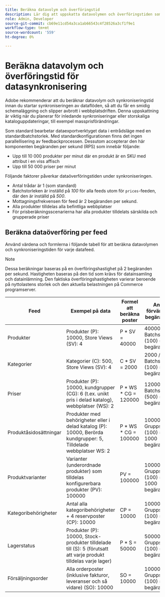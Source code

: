 ```yaml
---
title: Beräkna datavolym och överföringstid
description: Lär dig att uppskatta datavolymen och överföringstiden som krävs för verktyget  [!DNL data export] för att synkronisera feed-data mellan Adobe Commerce och anslutna tjänster.
role: Admin, Developer
source-git-commit: cb69e11cd54a3ca1ab66543c4f28526a3cf1f9e1
workflow-type: tm+mt
source-wordcount: '559'
ht-degree: 0%

---
```


# Beräkna datavolym och överföringstid för datasynkronisering

Adobe rekommenderar att du beräknar datavolym och synkroniseringstid innan du startar synkroniseringen av dataflöden, så att du får en smidig schemaläggning och slipper avbrott i webbplatsdriften. Denna uppskattning är viktig när du planerar för inledande synkroniseringar eller storskaliga kataloguppdateringar, till exempel massprisförändringar.

Som standard bearbetar dataexportverktyget data i entrådsläge med en standardbatchstorlek. Med standardkonfigurationen finns det ingen parallellisering av feedbackprocessen. Dessutom accepterar den här komponenten begäranden per sekund (RPS) som innebär följande:

- Upp till 10 000 produkter per minut där en produkt är en SKU med attribut i en viss affisch
- Upp till 50 000 priser per minut

Följande faktorer påverkar dataöverföringstiden under synkroniseringen.

- Antal trådar är 1 (som standard)
- Batchstorleken är inställd på _100_ för alla feeds utom för `prices`-feeden, där den är inställd på _500_.
- Mottagningsfrekvensen för feed är 2 begäranden per sekund.
- Alla produkter tilldelas alla befintliga webbplatser
- För prisberäkningsscenarierna har alla produkter tilldelats särskilda och grupperade priser


## Beräkna dataöverföring per feed

Använd värdena och formlerna i följande tabell för att beräkna datavolymen och synkroniseringstiden för varje datafeed.

>[!NOTE]
>
>Dessa beräkningar baseras på en överföringshastighet på 2 begäranden per sekund. Hastigheten baseras på den tid som krävs för datainsamling och datainlämning. Den faktiska överföringshastigheten varierar beroende på nyttolastens storlek och den aktuella belastningen på Commerce programserver.

| Feed | Exempel på data | Formel att beräkna poster | Antal förväntade begäranden | Förväntad omsynkroniseringstid |
| --- | --- | --- | --- | --- |
| Produkter | Produkter (P): 10000, Store Views (SV): 4 | P * SV = 40000 | 40000 / Batchstorlek (100) = 400 begäranden | (400 begäranden * 0,5 sekunder per begäran) / 60 = 3,3 minuter |
| Kategorier | Kategorier (C): 500, Store Views (SV): 4 | C * SV = 2000 | 2000 / Batchstorlek (100) = 20 begäranden | (20 begäranden * 0,5 sekunder per begäran) / 60 = 0,1 minuter (4 sekunder) |
| Priser | Produkter (P): 10000, kundgrupper (CG): 6 (t.ex. unikt pris i delad katalog), webbplatser (WS): 2 | P \* WS * CG = 120000 | 120000 / Batchstorlek (500) = 240 begäranden | (240 begäranden * 0,5 sekunder per begäran) / 60 = 2 minuter |
| Produktåsidosättningar | Produkter med behörigheter eller i delad katalog (P): 10000, Berörda kundgrupper: 5, Tilldelade webbplatser WS: 2 | P \* WS * CG = 100000 | 100000 / Gruppstorlek (100) = 1000 begäranden | (1000 begäranden * 0,5 sekunder per begäran) / 60 = 8,3 minuter |
| Produktvarianter | Varianter (underordnade produkter) som tilldelas konfigurerbara produkter (PV): 100000 | PV = 100000 | 100000 / Gruppstorlek (100) = 1000 begäranden | (1000 begäranden * 0,5 sekunder per begäran) / 60 = 8,3 minuter |
| Kategoribehörigheter | Antal alla kategoribehörigheter + 4 reservposter (CP): 10000 | CP = 10000 | 10000 / Gruppstorlek (100) = 100 begäranden | (100 begäranden * 0,5 sekunder per begäran) / 60 = 0,8 minuter (50 sekunder) |
| Lagerstatus | Produkter (P): 10000, Stock-produkter tilldelade till (S): 5 (förutsatt att varje produkt tilldelas varje lager) | P * S = 50000 | 50000 / Gruppstorlek (100) = 500 begäranden | (500 begäranden * 0,5 sekunder per begäran) / 60 = 4,2 minuter |
| Försäljningsorder | Alla orderposter (inklusive fakturor, leveranser och så vidare) (SO): 10000 | SO = 10000 | 10000 / Gruppstorlek (100) = 100 begäranden | (100 begäranden * 0,5 sekunder per begäran) / 60 = 0,8 minuter (50 sekunder) |
